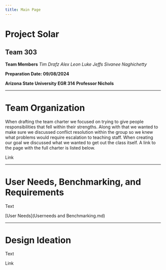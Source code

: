```yaml
---
title: Main Page
---
```


# Project Solar
## Team 303

**Team Members**
_Tim Drafz_
_Alex Leon_
_Luke Jeffs_
_Sivanee Naghichetty_

**Preparation Date: 09/08/2024**

**Arizona State University**
**EGR 314**
**Professor Nichols**

---

# Team Organization

When drafting the team charter we focused on trying to give people responsibilities that fell within their strengths. Along with that we wanted to make sure we discussed conflict resolution within the group so we knew what problems would require escalation to teaching staff. When creating our goal we discussed what we wanted to get out the class itself. A link to the page with the full charter is listed below.

Link

---

# User Needs, Benchmarking, and Requirements

Text

[User Needs](Userneeds and Benchmarking.md)

---

# Design Ideation

Text

Link

